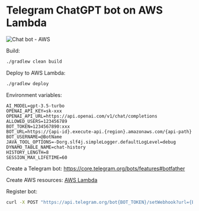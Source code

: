 # Telegram ChatGPT bot on AWS Lambda

![Chat bot - AWS](https://user-images.githubusercontent.com/6018601/228943317-8a1ff9b4-b0d5-49e3-9d88-e0ceef84c52b.png)

Build:

```bash
./gradlew clean build
```

Deploy to AWS Lambda:
```bash
./gradlew deploy
```
Environment variables:
```
AI_MODEL=gpt-3.5-turbo
OPENAI_API_KEY=sk-xxx
OPENAI_API_URL=https://api.openai.com/v1/chat/completions
ALLOWED_USERS=123456789
BOT_TOKEN=1234567890:xxx
BOT_URL=https://{api-id}.execute-api.{region}.amazonaws.com/{api-path}
BOT_USERNAME=@BotName
JAVA_TOOL_OPTIONS=-Dorg.slf4j.simpleLogger.defaultLogLevel=debug
DYNAMO_TABLE_NAME=chat-history
HISTORY_LENGTH=8
SESSION_MAX_LIFETIME=60
```
Create a Telegram bot:
https://core.telegram.org/bots/features#botfather

Create AWS resources: [AWS Lambda](aws/AWS-SETUP.md)

Register bot:
```bash
curl -X POST "https://api.telegram.org/bot{BOT_TOKEN}/setWebhook?url={BOT_URL}"
```
